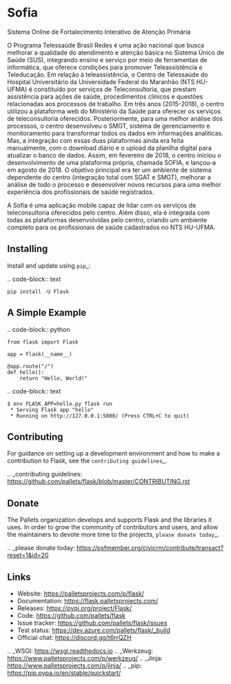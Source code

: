 # Sofia
Sistema Online de Fortalecimento Interativo de Atenção Primária

O Programa Telessaúde Brasil Redes é uma ação nacional que busca melhorar a qualidade do atendimento e atenção básica no Sistema Único de Saúde (SUS), integrando ensino e serviço por meio de ferramentas de informática, que oferece condições para promover Teleassistência e Teleducação. Em relação à teleassistência, o Centro de Telessaúde do Hospital Universitário da Universidade Federal do Maranhão (NTS HU-UFMA) é constituído por serviços de Teleconsultoria, que prestam assistência para ações de saúde, procedimentos clínicos e questões relacionadas aos processos de trabalho. Em três anos (2015-2018), o centro utilizou a plataforma web do Ministério da Saúde para oferecer os serviços de teleconsultoria oferecidos. Posteriormente, para uma melhor análise dos processos, o centro desenvolveu o SMGT, sistema de gerenciamento e monitoramento para transformar todos os dados em informações analíticas. Mas, a integração com essas duas plataformas ainda era feita manualmente, com o download diário e o upload da planilha digital para atualizar o banco de dados. Assim, em fevereiro de 2018, o centro iniciou o desenvolvimento de uma plataforma própria, chamada SOFIA, e lançou-a em agosto de 2018. O objetivo principal era ter um ambiente de sistema dependente do centro (integração total com SGAT e SMGT), melhorar a análise de todo o processo e desenvolver novos recursos para uma melhor experiência dos profissionais de saúde registrados.

A Sofia é uma aplicação mobile capaz de lidar com os serviços de teleconsultoria oferecidos pelo centro. Além disso, ela é integrada com todas as plataformas desenvolvidas pelo centro, criando um ambiente completo para os profissionais de saúde cadastrados no NTS HU-UFMA.

Installing
----------

Install and update using `pip`_:

.. code-block:: text

    pip install -U Flask


A Simple Example
----------------

.. code-block:: python

    from flask import Flask

    app = Flask(__name__)

    @app.route("/")
    def hello():
        return "Hello, World!"

.. code-block:: text

    $ env FLASK_APP=hello.py flask run
     * Serving Flask app "hello"
     * Running on http://127.0.0.1:5000/ (Press CTRL+C to quit)


Contributing
------------

For guidance on setting up a development environment and how to make a
contribution to Flask, see the `contributing guidelines`_.

.. _contributing guidelines: https://github.com/pallets/flask/blob/master/CONTRIBUTING.rst


Donate
------

The Pallets organization develops and supports Flask and the libraries
it uses. In order to grow the community of contributors and users, and
allow the maintainers to devote more time to the projects, `please
donate today`_.

.. _please donate today: https://psfmember.org/civicrm/contribute/transact?reset=1&id=20


Links
-----

* Website: https://palletsprojects.com/p/flask/
* Documentation: https://flask.palletsprojects.com/
* Releases: https://pypi.org/project/Flask/
* Code: https://github.com/pallets/flask
* Issue tracker: https://github.com/pallets/flask/issues
* Test status: https://dev.azure.com/pallets/flask/_build
* Official chat: https://discord.gg/t6rrQZH

.. _WSGI: https://wsgi.readthedocs.io
.. _Werkzeug: https://www.palletsprojects.com/p/werkzeug/
.. _Jinja: https://www.palletsprojects.com/p/jinja/
.. _pip: https://pip.pypa.io/en/stable/quickstart/
